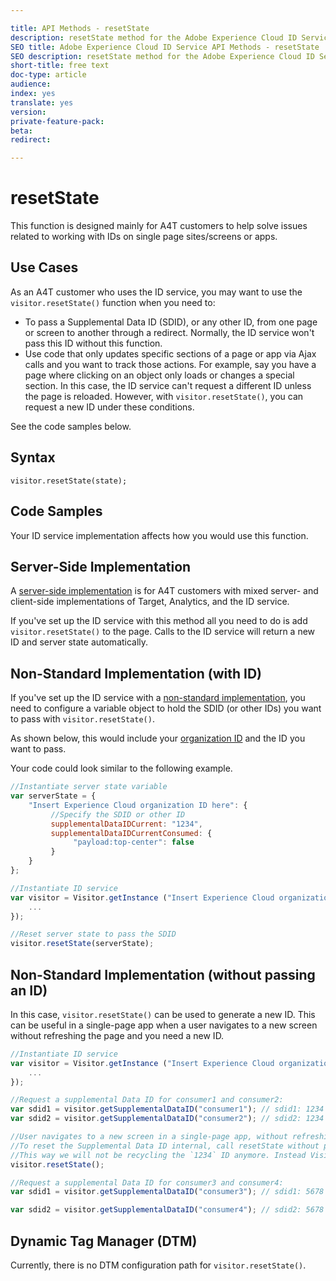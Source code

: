 ```yaml
---

title: API Methods - resetState
description: resetState method for the Adobe Experience Cloud ID Service API
SEO title: Adobe Experience Cloud ID Service API Methods - resetState
SEO description: resetState method for the Adobe Experience Cloud ID Service API
short-title: free text
doc-type: article
audience: 
index: yes
translate: yes
version:
private-feature-pack:
beta:
redirect:

---
```


# resetState

This function is designed mainly for A4T customers to help solve issues related to working with IDs on single page sites/screens or apps.
  
## Use Cases

As an A4T customer who uses the ID service, you may want to use the `visitor.resetState()` function when you need to:

+ To pass a Supplemental Data ID \(SDID\), or any other ID, from one page or screen to another through a redirect. Normally, the ID service won't pass this ID without this function.
+ Use code that only updates specific sections of a page or app via Ajax calls and you want to track those actions. For example, say you have a page where clicking on an object only loads or changes a special section. In this case, the ID service can't request a different ID unless the page is reloaded. However, with `visitor.resetState()`, you can request a new ID under these conditions.

See the code samples below.

## Syntax

`visitor.resetState(state);` 

## Code Samples

Your ID service implementation affects how you would use this function.


## Server-Side Implementation

A [server-side implementation](mcvid-setup-server-side.html) is for A4T customers with mixed server- and client-side implementations of Target, Analytics, and the ID service. 

If you've set up the ID service with this method all you need to do is add `visitor.resetState()` to the page. 
Calls to the ID service will return a new ID and server state automatically.

## Non-Standard Implementation \(with ID\)

If you've set up the ID service with a [non-standard implementation](mcvid-implementation-guides.html#section_2C4F2DB1F9704315A7CCCAB6D2E07113), you need to configure a variable object to hold the SDID \(or other IDs\) you want to pass with `visitor.resetState()`. 

As shown below, this would include your [organization ID](mcvid-requirements.html#section_A02F537129A64FFBB690D5738D360C26) and the ID you want to pass. 

Your code could look similar to the following example.

 ```javascript
//Instantiate server state variable
var serverState = {
     "Insert Experience Cloud organization ID here": {
          //Specify the SDID or other ID
          supplementalDataIDCurrent: "1234",
          supplementalDataIDCurrentConsumed: {
               "payload:top-center": false
          }
     }
};

//Instantiate ID service
var visitor = Visitor.getInstance ("Insert Experience Cloud organization ID here", {
     ...
});

//Reset server state to pass the SDID
visitor.resetState(serverState);
```

## Non-Standard Implementation \(without passing an ID\)

In this case, `visitor.resetState()` can be used to generate a new ID. This can be useful in a single-page app when a user navigates to a new screen without refreshing the page and you need a new ID.

 ```javascript
//Instantiate ID service
var visitor = Visitor.getInstance ("Insert Experience Cloud organization ID here", {
     ...
});

//Request a supplemental Data ID for consumer1 and consumer2:
var sdid1 = visitor.getSupplementalDataID("consumer1"); // sdid1: 1234
var sdid2 = visitor.getSupplementalDataID("consumer2"); // sdid2: 1234

//User navigates to a new screen in a single-page app, without refreshing the page.
//To reset the Supplemental Data ID internal, call resetState without passing any parameters.
//This way we will not be recycling the `1234` ID anymore. Instead Visitor will generate a new supplemental Data ID going forward.
visitor.resetState();

//Request a supplemental Data ID for consumer3 and consumer4:
var sdid1 = visitor.getSupplementalDataID("consumer3"); // sdid1: 5678

var sdid2 = visitor.getSupplementalDataID("consumer4"); // sdid2: 5678
```

## Dynamic Tag Manager \(DTM\)

Currently, there is no DTM configuration path for `visitor.resetState()`.
